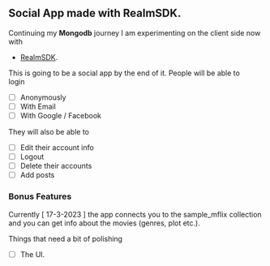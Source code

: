 ## Social App made with RealmSDK.

Continuing my **Mongodb** journey I am experimenting on the client side now with
+ [RealmSDK](https://realm.io).

This is going to be a social app by the end of it. People will be able to  
login  
- [ ] Anonymously
- [ ] With Email
- [ ] With Google / Facebook

They will also be able to 
- [ ] Edit their account info
- [ ] Logout
- [ ] Delete their accounts
- [ ] Add posts

### Bonus Features
Currently [ 17-3-2023 ] the app connects you to the sample_mflix collection and you can get info about the movies (genres, plot etc.).

Things that need a bit of polishing
- [ ] The UI.